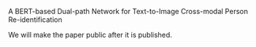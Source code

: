 A BERT-based Dual-path Network for Text-to-Image Cross-modal Person Re-identification

We will make the paper public after it is published.
